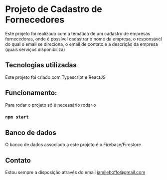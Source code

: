 # Projeto de Cadastro de Fornecedores

Este projeto foi realizado com a temática de um cadastro de empresas fornecedoras, onde é possível cadastrar o nome da empresa, o responsável do qual o email se direciona, o email de contato e a descrição da empresa (quais serviços disponibiliza)

## Tecnologias utilizadas

Este projeto foi criado com Typescript e ReactJS

## Funcionamento:

Para rodar o projeto só é necessário rodar o 
### `npm start`

## Banco de dados

O banco de dados associado a este projeto é o Firebase/Firestore

## Contato

Estou sempre a disposição através do email jamileboffo@gmail.com
